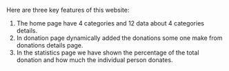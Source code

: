 Here are three key features of this website:

1. The home page have 4 categories and 12 data about 4 categories details.
2. In donation page dynamically added the donations some one make from donations details page.
3. In the statistics page we have shown the percentage of the total donation and how much the individual person donates.